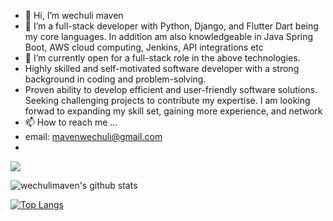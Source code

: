 - 👋 Hi, I’m wechuli maven
- 👀 I’m a full-stack developer with Python, Django, and  Flutter Dart being my core languages. In addition am also knowledgeable in Java Spring Boot, AWS cloud computing, Jenkins, API integrations etc
- 🌱 I’m currently open for a full-stack role in the above technologies.
- Highly skilled and self-motivated software developer with a strong background in coding and problem-solving.
- Proven ability to develop efficient and user-friendly software solutions. Seeking challenging projects to contribute my expertise.
I am looking forwad to expanding my skill set, gaining more experience, and network 
- 📫 How to reach me ...
- email: mavenwechuli@gmail.com
- 

<!---
wechulimaven/wechulimaven is a ✨ special ✨ repository because its `README.md` (this file) appears on your GitHub profile.
You can click the Preview link to take a look at your changes.
--->
![](https://komarev.com/ghpvc/?username=wechulimaven&color=green)

![wechulimaven's github stats](https://github-readme-stats.vercel.app/api?username=wechulimaven&theme=merko&layout=compact&count_private=true&show_icons=true)


[![Top Langs](https://github-readme-stats.vercel.app/api/top-langs/?username=wechulimaven&layout=compact&theme=merko&langs_count=10)](https://github.com/wechulimaven/github-readme-stats)
